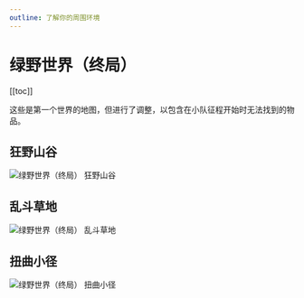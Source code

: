 ```yaml
---
outline: 了解你的周围环境
---
```


# 绿野世界（终局）

[[toc]]

这些是第一个世界的地图，但进行了调整，以包含在小队征程开始时无法找到的物品。

## 狂野山谷

![绿野世界（终局） 狂野山谷](/assets/sb_maps_1_ge_1.png)

## 乱斗草地

![绿野世界（终局） 乱斗草地](/assets/sb_maps_1_ge_2.png)

## 扭曲小径

![绿野世界（终局） 扭曲小径](/assets/sb_maps_1_ge_3.png)
